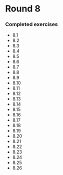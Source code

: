 # Round 8

### Completed exercises


* 8.1
* 8.2
* 8.3
* 8.4
* 8.5
* 8.6
* 8.7
* 8.8
* 8.9
* 8.10
* 8.11
* 8.12
* 8.13
* 8.14
* 8.15
* 8.16
* 8.17
* 8.18
* 8.19
* 8.20
* 8.21
* 8.22
* 8.23
* 8.24
* 8.25
* 8.26
